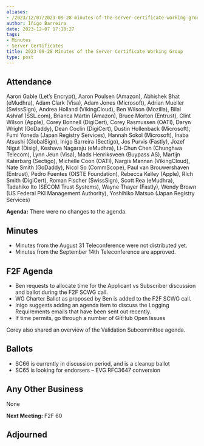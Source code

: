 ```yaml
---
aliases:
- /2023/12/07/2023-09-28-minutes-of-the-server-certificate-working-group/
author: Iñigo Barreira
date: 2023-12-07 17:18:27
tags:
- Minutes
- Server Certificates
title: 2023-09-28 Minutes of the Server Certificate Working Group
type: post
---
```


## Attendance

Aaron Gable (Let’s Encrypt), Aaron Poulsen (Amazon), Abhishek Bhat (eMudhra), Adam Clark (Visa), Adam Jones (Microsoft), Adrian Mueller (SwissSign), Andrea Holland (VikingCloud), Ben Wilson (Mozilla), Bilal Ashraf (SSL.com), Brianca Martin (Amazon), Bruce Morton (Entrust), Clint Wilson (Apple), Corey Bonnell (DigiCert), Corey Rasmussen (OATI), Daryn Wright (GoDaddy), Dean Coclin (DigiCert), Dustin Hollenback (Microsoft), Fumi Yoneda (Japan Registry Services), Hannah Sokol (Microsoft), Inaba Atsushi (GlobalSign), Inigo Barreira (Sectigo), Jos Purvis (Fastly), Jozef Nigut (Disig), Keshava Nagaraju (eMudhra), Li-Chun Chen (Chunghwa Telecom), Lynn Jeun (Visa), Mads Henriksveen (Buypass AS), Martijn Katerbarg (Sectigo), Michelle Coon (OATI), Nargis Mannan (VikingCloud), Nate Smith (GoDaddy), Nicol So (CommScope), Paul van Brouwershaven (Entrust), Pedro Fuentes (OISTE Foundation), Rebecca Kelley (Apple), RIch Smith (DigiCert), Roman Fischer (SwissSign), Scott Rea (eMudhra), Tadahiko Ito (SECOM Trust Systems), Wayne Thayer (Fastly), Wendy Brown (US Federal PKI Management Authority), Yoshihiko Matsuo (Japan Registry Services)

**Agenda:** There were no changes to the agenda.

## Minutes

- Minutes from the August 31 Teleconference were not distributed yet.
- Minutes from the September 14th Teleconference are approved.

## F2F Agenda

- Ben requests to allocate time for the Applicant vs Subscriber discussion and ballot during the F2F SCWG call.
- WG Charter Ballot as proposed by Ben is added to the F2F SCWG call.
- Inigo suggests adding an agenda item to discuss the Logging Requirements emails that have been sent out recently.
- If time permits, go through a number of GitHub Open Issues

Corey also shared an overview of the Validation Subcommittee agenda.

## Ballots

- SC66 is currently in discussion period, and is a cleanup ballot
- SC65 is looking for endorsers – EVG RFC3647 conversion

## Any Other Business

None

**Next Meeting:** F2F 60

## Adjourned